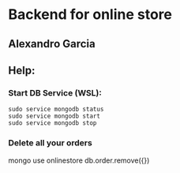 # Backend for online store

## Alexandro Garcia

## Help:

### Start DB Service (WSL):
```
sudo service mongodb status
sudo service mongodb start
sudo service mongodb stop
```
### Delete all your orders

mongo
use onlinestore
db.order.remove({})
